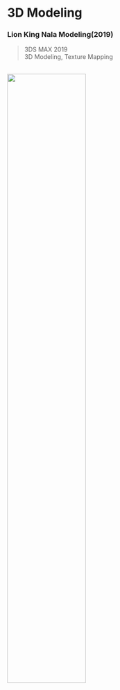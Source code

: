 # 3D Modeling

### Lion King Nala Modeling(2019) ###
> 3DS MAX 2019 <br>
> 3D Modeling, Texture Mapping
<br>
<img src = "https://user-images.githubusercontent.com/78129187/150640705-244c8914-1b72-46ce-96ee-c9abab2f4404.png" width="60%">
